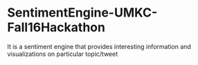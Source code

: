 # SentimentEngine-UMKC-Fall16Hackathon
It is a sentiment engine that provides interesting information and visualizations on particular topic/tweet

